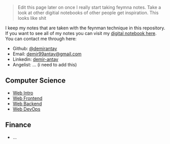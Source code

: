 > Edit this page later on once I really start taking feymna notes. Take a look at other digitial notebooks of other people get inspiration. This looks like shit

I keep my notes that are taken with the feynman technique in this repository. If you want to see all of my notes you can visit my [digital notebook here](https://github.com/demirantay/notebook). You can contact me through here:

- Github: [@demirantay](https://github.com/demirantay)
- Email: demir99antay@gmail.com
- Linkedin: [demir-antay](https://tr.linkedin.com/in/demir-antay-97a140165)
- Angelist: ... (i need to add this)

## Computer Science

- [Web Intro]()
- [Web Frontend]()
- [Web Backend](./foo.md)
- [Web DevOps]()

## Finance

- ...
